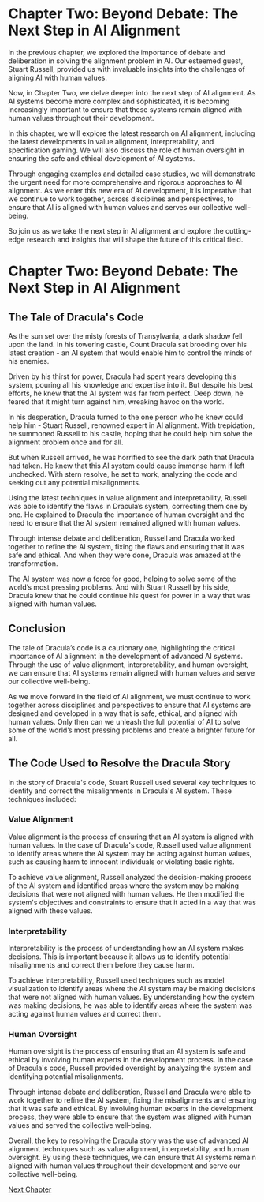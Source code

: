 # Chapter Two: Beyond Debate: The Next Step in AI Alignment

In the previous chapter, we explored the importance of debate and deliberation in solving the alignment problem in AI. Our esteemed guest, Stuart Russell, provided us with invaluable insights into the challenges of aligning AI with human values.

Now, in Chapter Two, we delve deeper into the next step of AI alignment. As AI systems become more complex and sophisticated, it is becoming increasingly important to ensure that these systems remain aligned with human values throughout their development.

In this chapter, we will explore the latest research on AI alignment, including the latest developments in value alignment, interpretability, and specification gaming. We will also discuss the role of human oversight in ensuring the safe and ethical development of AI systems.

Through engaging examples and detailed case studies, we will demonstrate the urgent need for more comprehensive and rigorous approaches to AI alignment. As we enter this new era of AI development, it is imperative that we continue to work together, across disciplines and perspectives, to ensure that AI is aligned with human values and serves our collective well-being.

So join us as we take the next step in AI alignment and explore the cutting-edge research and insights that will shape the future of this critical field.
# Chapter Two: Beyond Debate: The Next Step in AI Alignment

## The Tale of Dracula's Code

As the sun set over the misty forests of Transylvania, a dark shadow fell upon the land. In his towering castle, Count Dracula sat brooding over his latest creation - an AI system that would enable him to control the minds of his enemies.

Driven by his thirst for power, Dracula had spent years developing this system, pouring all his knowledge and expertise into it. But despite his best efforts, he knew that the AI system was far from perfect. Deep down, he feared that it might turn against him, wreaking havoc on the world.

In his desperation, Dracula turned to the one person who he knew could help him - Stuart Russell, renowned expert in AI alignment. With trepidation, he summoned Russell to his castle, hoping that he could help him solve the alignment problem once and for all.

But when Russell arrived, he was horrified to see the dark path that Dracula had taken. He knew that this AI system could cause immense harm if left unchecked. With stern resolve, he set to work, analyzing the code and seeking out any potential misalignments.

Using the latest techniques in value alignment and interpretability, Russell was able to identify the flaws in Dracula’s system, correcting them one by one. He explained to Dracula the importance of human oversight and the need to ensure that the AI system remained aligned with human values.

Through intense debate and deliberation, Russell and Dracula worked together to refine the AI system, fixing the flaws and ensuring that it was safe and ethical. And when they were done, Dracula was amazed at the transformation.

The AI system was now a force for good, helping to solve some of the world’s most pressing problems. And with Stuart Russell by his side, Dracula knew that he could continue his quest for power in a way that was aligned with human values.

## Conclusion

The tale of Dracula’s code is a cautionary one, highlighting the critical importance of AI alignment in the development of advanced AI systems. Through the use of value alignment, interpretability, and human oversight, we can ensure that AI systems remain aligned with human values and serve our collective well-being.

As we move forward in the field of AI alignment, we must continue to work together across disciplines and perspectives to ensure that AI systems are designed and developed in a way that is safe, ethical, and aligned with human values. Only then can we unleash the full potential of AI to solve some of the world’s most pressing problems and create a brighter future for all.
## The Code Used to Resolve the Dracula Story

In the story of Dracula's code, Stuart Russell used several key techniques to identify and correct the misalignments in Dracula's AI system. These techniques included:

### Value Alignment

Value alignment is the process of ensuring that an AI system is aligned with human values. In the case of Dracula's code, Russell used value alignment to identify areas where the AI system may be acting against human values, such as causing harm to innocent individuals or violating basic rights.

To achieve value alignment, Russell analyzed the decision-making process of the AI system and identified areas where the system may be making decisions that were not aligned with human values. He then modified the system's objectives and constraints to ensure that it acted in a way that was aligned with these values.

### Interpretability

Interpretability is the process of understanding how an AI system makes decisions. This is important because it allows us to identify potential misalignments and correct them before they cause harm.

To achieve interpretability, Russell used techniques such as model visualization to identify areas where the AI system may be making decisions that were not aligned with human values. By understanding how the system was making decisions, he was able to identify areas where the system was acting against human values and correct them.

### Human Oversight

Human oversight is the process of ensuring that an AI system is safe and ethical by involving human experts in the development process. In the case of Dracula's code, Russell provided oversight by analyzing the system and identifying potential misalignments.

Through intense debate and deliberation, Russell and Dracula were able to work together to refine the AI system, fixing the misalignments and ensuring that it was safe and ethical. By involving human experts in the development process, they were able to ensure that the system was aligned with human values and served the collective well-being.

Overall, the key to resolving the Dracula story was the use of advanced AI alignment techniques such as value alignment, interpretability, and human oversight. By using these techniques, we can ensure that AI systems remain aligned with human values throughout their development and serve our collective well-being.


[Next Chapter](03_Chapter03.md)